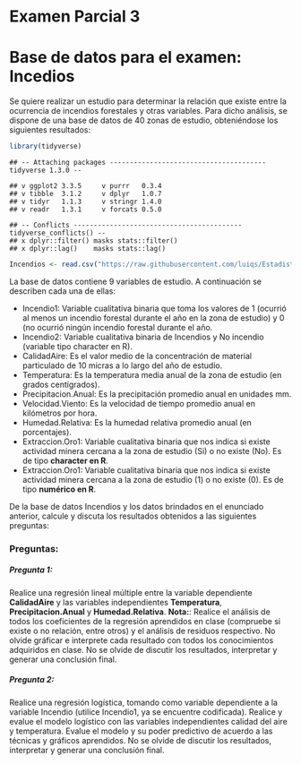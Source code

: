 Examen Parcial 3
================

# Base de datos para el examen: Incedios

Se quiere realizar un estudio para determinar la relación que existe
entre la ocurrencia de incendios forestales y otras variables. Para
dicho análisis, se dispone de una base de datos de 40 zonas de estudio,
obteniéndose los siguientes resultados:

``` r
library(tidyverse)
```

    ## -- Attaching packages --------------------------------------- tidyverse 1.3.0 --

    ## v ggplot2 3.3.5     v purrr   0.3.4
    ## v tibble  3.1.2     v dplyr   1.0.7
    ## v tidyr   1.1.3     v stringr 1.4.0
    ## v readr   1.3.1     v forcats 0.5.0

    ## -- Conflicts ------------------------------------------ tidyverse_conflicts() --
    ## x dplyr::filter() masks stats::filter()
    ## x dplyr::lag()    masks stats::lag()

``` r
Incendios <- read.csv("https://raw.githubusercontent.com/luiqs/Estadistica-Aplicada/main/PDB/Incendios.csv")
```

La base de datos contiene 9 variables de estudio. A continuación se
describen cada una de ellas:

-   Incendio1: Variable cualitativa binaria que toma los valores de 1
    (ocurrió al menos un incendio forestal durante el año en la zona de
    estudio) y 0 (no ocurrió ningún incendio forestal durante el año.
-   Incendio2: Variable cualitativa binaria de Incendios y No incendio
    (variable tipo character en R).
-   CalidadAire: Es el valor medio de la concentración de material
    particulado de 10 micras a lo largo del año de estudio.
-   Temperatura: Es la temperatura media anual de la zona de estudio (en
    grados centígrados).
-   Precipitacion.Anual: Es la precipitación promedio anual en
    unidades mm.
-   Velocidad.Viento: Es la velocidad de tiempo promedio anual en
    kilómetros por hora.
-   Humedad.Relativa: Es la humedad relativa promedio anual (en
    porcentajes).
-   Extraccion.Oro1: Variable cualitativa binaria que nos indica si
    existe actividad minera cercana a la zona de estudio (Si) o no
    existe (No). Es de tipo **character en R**.
-   Extraccion.Oro1: Variable cualitativa binaria que nos indica si
    existe actividad minera cercana a la zona de estudio (1) o no existe
    (0). Es de tipo **numérico en R**.

De la base de datos Incendios y los datos brindados en el enunciado
anterior, calcule y discuta los resultados obtenidos a las siguientes
preguntas:

### Preguntas:

##### Pregunta 1:

Realice una regresión lineal múltiple entre la variable dependiente
**CalidadAire** y las variables independientes **Temperatura**,
**Precipitacion.Anual** y **Humedad.Relativa**. **Nota:**: Realice el
análisis de todos los coeficientes de la regresión aprendidos en clase
(compruebe si existe o no relación, entre otros) y el análisis de
residuos respectivo. No olvide gráficar e interprete cada resultado con
todos los conocimientos adquiridos en clase. No se olvide de discutir
los resultados, interpretar y generar una conclusión final.

##### Pregunta 2:

Realice una regresión logística, tomando como variable dependiente a la
variable Incendio (utilice Incendio1, ya se encuentre codificada).
Realice y evalue el modelo logístico con las variables independientes
calidad del aire y temperatura. Evalue el modelo y su poder predictivo
de acuerdo a las técnicas y gráficos aprendidos. No se olvide de
discutir los resultados, interpretar y generar una conclusión final.
